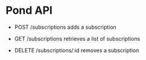 # Pond API

* POST /subscriptions
  adds a subscription

* GET /subscriptions
  retrieves a list of subscriptions

* DELETE /subscriptions/:id
  removes a subscription
